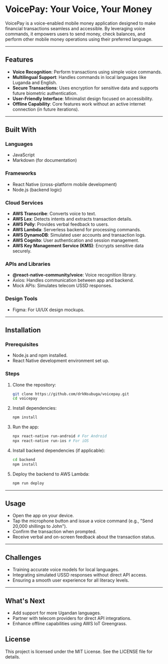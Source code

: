 # VoicePay: Your Voice, Your Money

VoicePay is a voice-enabled mobile money application designed to make financial transactions seamless and accessible. By leveraging voice commands, it empowers users to send money, check balances, and perform other mobile money operations using their preferred language.

---

## Features
- **Voice Recognition**: Perform transactions using simple voice commands.
- **Multilingual Support**: Handles commands in local languages like Luganda and English.
- **Secure Transactions**: Uses encryption for sensitive data and supports future biometric authentication.
- **User-Friendly Interface**: Minimalist design focused on accessibility.
- **Offline Capability**: Core features work without an active internet connection (in future iterations).

---

## Built With

### **Languages**
- JavaScript
- Markdown (for documentation)

### **Frameworks**
- React Native (cross-platform mobile development)
- Node.js (backend logic)

### **Cloud Services**
- **AWS Transcribe**: Converts voice to text.
- **AWS Lex**: Detects intents and extracts transaction details.
- **AWS Polly**: Provides verbal feedback to users.
- **AWS Lambda**: Serverless backend for processing commands.
- **AWS DynamoDB**: Simulated user accounts and transaction logs.
- **AWS Cognito**: User authentication and session management.
- **AWS Key Management Service (KMS)**: Encrypts sensitive data securely.

### **APIs and Libraries**
- **@react-native-community/voice**: Voice recognition library.
- Axios: Handles communication between app and backend.
- Mock APIs: Simulates telecom USSD responses.

### **Design Tools**
- Figma: For UI/UX design mockups.

---

## Installation

### Prerequisites
- Node.js and npm installed.
- React Native development environment set up.

### Steps
1. Clone the repository:
   ```bash
   git clone https://github.com/drkNsubuga/voicepay.git
   cd voicepay
   ```

2. Install dependencies:
   ```bash
   npm install
   ```

3. Run the app:
   ```bash
   npx react-native run-android # For Android
   npx react-native run-ios # For iOS
   ```

4. Install backend dependencies (if applicable):
   ```bash
   cd backend
   npm install
   ```

5. Deploy the backend to AWS Lambda:
   ```bash
   npm run deploy
   ```

---

## Usage
- Open the app on your device.
- Tap the microphone button and issue a voice command (e.g., "Send 20,000 shillings to John").
- Confirm the transaction when prompted.
- Receive verbal and on-screen feedback about the transaction status.

---

## Challenges
- Training accurate voice models for local languages.
- Integrating simulated USSD responses without direct API access.
- Ensuring a smooth user experience for all literacy levels.

---

## What's Next
- Add support for more Ugandan languages.
- Partner with telecom providers for direct API integrations.
- Enhance offline capabilities using AWS IoT Greengrass.



## License
This project is licensed under the MIT License. See the LICENSE file for details.
